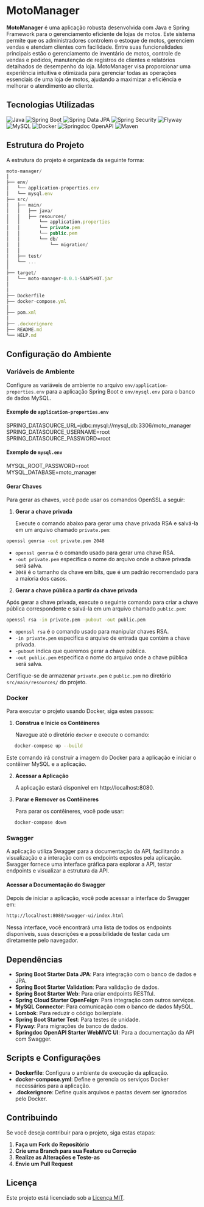 # MotoManager

**MotoManager** é uma aplicação robusta desenvolvida com Java e Spring Framework para o gerenciamento eficiente de lojas de motos. Este sistema permite que os administradores controlem o estoque de motos, gerenciem vendas e atendam clientes com facilidade. Entre suas funcionalidades principais estão o gerenciamento de inventário de motos, controle de vendas e pedidos, manutenção de registros de clientes e relatórios detalhados de desempenho da loja. MotoManager visa proporcionar uma experiência intuitiva e otimizada para gerenciar todas as operações essenciais de uma loja de motos, ajudando a maximizar a eficiência e melhorar o atendimento ao cliente.

## Tecnologias Utilizadas

![Java](https://img.shields.io/badge/Java-17-blue)
![Spring Boot](https://img.shields.io/badge/Spring%20Boot-3.3.2-brightgreen)
![Spring Data JPA](https://img.shields.io/badge/Spring%20Data%20JPA-%E2%9C%94-brightgreen)
![Spring Security](https://img.shields.io/badge/Spring%20Security-%E2%9C%94-brightgreen)
![Flyway](https://img.shields.io/badge/Flyway-%E2%9C%94-blue)
![MySQL](https://img.shields.io/badge/MySQL-8.0-orange)
![Docker](https://img.shields.io/badge/Docker-%E2%9C%94-blue)
![Springdoc OpenAPI](https://img.shields.io/badge/Springdoc%20OpenAPI-2.0.2-blue)
![Maven](https://img.shields.io/badge/Maven-%E2%9C%94-green)


## Estrutura do Projeto

A estrutura do projeto é organizada da seguinte forma:

```js
moto-manager/
│
├── env/
│   └── application-properties.env
│   └── mysql.env
├── src/
│   ├── main/
│   │   ├── java/
│   │   ├── resources/
│   │       └── application.properties 
│   │       └── private.pem
│   │       └── public.pem
│   │       └── db/
│   │           └── migration/
│   │        
│   ├── test/
│   └── ...
│
├── target/
│   └── moto-manager-0.0.1-SNAPSHOT.jar
│
│
├── Dockerfile
├── docker-compose.yml
│
├── pom.xml
│
├── .dockerignore
├── README.md
└── HELP.md
```

## Configuração do Ambiente

### Variáveis de Ambiente

Configure as variáveis de ambiente no arquivo `env/application-properties.env` para a aplicação Spring Boot e `env/mysql.env` para o banco de dados MySQL.

#### Exemplo de `application-properties.env`

SPRING_DATASOURCE_URL=jdbc:mysql://mysql_db:3306/moto_manager  
SPRING_DATASOURCE_USERNAME=root  
SPRING_DATASOURCE_PASSWORD=root

#### Exemplo de `mysql.env`

MYSQL_ROOT_PASSWORD=root  
MYSQL_DATABASE=moto_manager

#### Gerar Chaves

Para gerar as chaves, você pode usar os comandos OpenSSL a seguir:

1. **Gerar a chave privada**

   Execute o comando abaixo para gerar uma chave privada RSA e salvá-la em um arquivo chamado `private.pem`:

```bash
openssl genrsa -out private.pem 2048
```

- `openssl genrsa` é o comando usado para gerar uma chave RSA.
- `-out private.pem` especifica o nome do arquivo onde a chave privada será salva.
- `2048` é o tamanho da chave em bits, que é um padrão recomendado para a maioria dos casos.

2. **Gerar a chave pública a partir da chave privada**

Após gerar a chave privada, execute o seguinte comando para criar a chave pública correspondente e salvá-la em um arquivo chamado `public.pem`:

```bash
openssl rsa -in private.pem -pubout -out public.pem
```


- `openssl rsa` é o comando usado para manipular chaves RSA.
- `-in private.pem` especifica o arquivo de entrada que contém a chave privada.
- `-pubout` indica que queremos gerar a chave pública.
- `-out public.pem` especifica o nome do arquivo onde a chave pública será salva.

Certifique-se de armazenar `private.pem` e `public.pem` no diretório `src/main/resources/` do projeto.


### Docker

Para executar o projeto usando Docker, siga estes passos:

1. **Construa e Inicie os Contêineres**

   Navegue até o diretório `docker` e execute o comando:
```bash
   docker-compose up --build
```
   Este comando irá construir a imagem do Docker para a aplicação e iniciar o contêiner MySQL e a aplicação.

2. **Acessar a Aplicação**

   A aplicação estará disponível em http://localhost:8080.

3. **Parar e Remover os Contêineres**

   Para parar os contêineres, você pode usar:
```bash
   docker-compose down
```

### Swagger

A aplicação utiliza Swagger para a documentação da API, facilitando a visualização e a interação com os endpoints expostos pela aplicação. Swagger fornece uma interface gráfica para explorar a API, testar endpoints e visualizar a estrutura da API.

#### Acessar a Documentação do Swagger

Depois de iniciar a aplicação, você pode acessar a interface do Swagger em:

```bash
http://localhost:8080/swagger-ui/index.html
```
Nessa interface, você encontrará uma lista de todos os endpoints disponíveis, suas descrições e a possibilidade de testar cada um diretamente pelo navegador.

## Dependências

- **Spring Boot Starter Data JPA**: Para integração com o banco de dados e JPA.
- **Spring Boot Starter Validation**: Para validação de dados.
- **Spring Boot Starter Web**: Para criar endpoints RESTful.
- **Spring Cloud Starter OpenFeign**: Para integração com outros serviços.
- **MySQL Connector**: Para comunicação com o banco de dados MySQL.
- **Lombok**: Para reduzir o código boilerplate.
- **Spring Boot Starter Test**: Para testes de unidade.
- **Flyway**: Para migrações de banco de dados.
- **Springdoc OpenAPI Starter WebMVC UI**: Para a documentação da API com Swagger.

## Scripts e Configurações

- **Dockerfile**: Configura o ambiente de execução da aplicação.
- **docker-compose.yml**: Define e gerencia os serviços Docker necessários para a aplicação.
- **.dockerignore**: Define quais arquivos e pastas devem ser ignorados pelo Docker.

## Contribuindo

Se você deseja contribuir para o projeto, siga estas etapas:

1. **Faça um Fork do Repositório**
2. **Crie uma Branch para sua Feature ou Correção**
3. **Realize as Alterações e Teste-as**
4. **Envie um Pull Request**

## Licença

Este projeto está licenciado sob a [Licença MIT](LICENSE).
